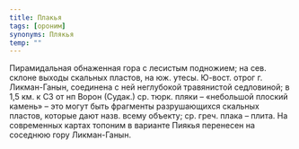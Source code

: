 ```yaml
---
title: Плакья
tags: [ороним]
synonyms: Плякья
temp: ""
---
```


Пирамидальная обнаженная гора с лесистым подножием; на сев. склоне выходы
скальных пластов, на юж. утесы. Ю-вост. отрог г. Ликман-Ганын, соединена с ней
неглубокой травянистой седловиной; в 1,5 км. к СЗ от нп Ворон (Судак.) ср. тюрк.
пляки – «небольшой плоский камень» – это могут быть фрагменты разрушающихся
скальных пластов, которые дают назв. всему объекту; ср. греч. плака – плита. На
современных картах топоним в варианте Пиякья перенесен на соседнюю гору
Ликман-Ганын.
